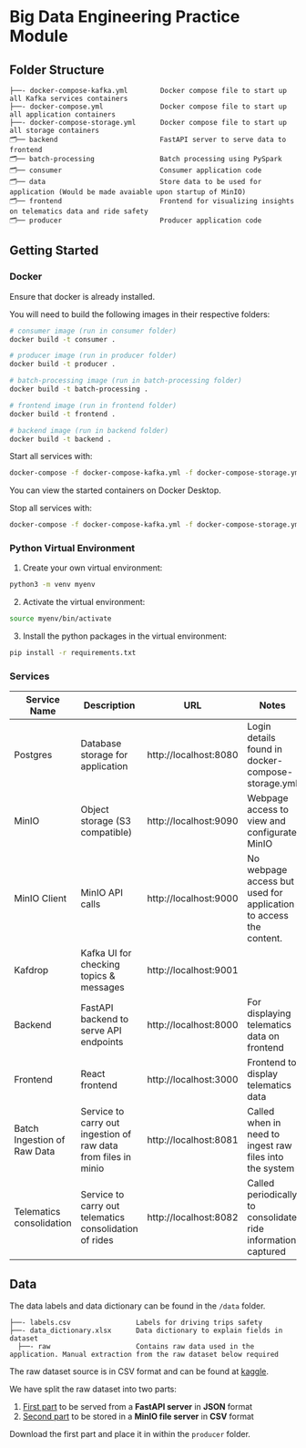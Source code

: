 # Big Data Engineering Practice Module

## Folder Structure

```
├──- docker-compose-kafka.yml        Docker compose file to start up all Kafka services containers
├──- docker-compose.yml              Docker compose file to start up all application containers
├──- docker-compose-storage.yml      Docker compose file to start up all storage containers
🗂️── backend                         FastAPI server to serve data to frontend
🗂️── batch-processing                Batch processing using PySpark
🗂️── consumer                        Consumer application code
🗂️── data                            Store data to be used for application (Would be made avaiable upon startup of MinIO)
🗂️── frontend                        Frontend for visualizing insights on telematics data and ride safety
🗂️── producer                        Producer application code
```

## Getting Started

### Docker
Ensure that docker is already installed. 

You will need to build the following images in their respective folders:

```sh
# consumer image (run in consumer folder)
docker build -t consumer .

# producer image (run in producer folder)
docker build -t producer .

# batch-processing image (run in batch-processing folder)
docker build -t batch-processing .

# frontend image (run in frontend folder)
docker build -t frontend .

# backend image (run in backend folder)
docker build -t backend .
```

Start all services with:
```sh
docker-compose -f docker-compose-kafka.yml -f docker-compose-storage.yml -f docker-compose.yml up -d
```

You can view the started containers on Docker Desktop.

Stop all services with:
```sh
docker-compose -f docker-compose-kafka.yml -f docker-compose-storage.yml -f docker-compose.yml down
```

### Python Virtual Environment

1) Create your own virtual environment:
```sh
python3 -m venv myenv
```

2) Activate the virtual environment:
```sh
source myenv/bin/activate
```

3) Install the python packages in the virtual environment:
```sh
pip install -r requirements.txt
```

### Services

| Service Name                | Description                                                    | URL                   | Notes                                                             |
|-----------------------------|----------------------------------------------------------------|-----------------------|-------------------------------------------------------------------|
| Postgres                    | Database storage for application                               | http://localhost:8080 | Login details found in docker-compose-storage.yml                 |
| MinIO                       | Object storage (S3 compatible)                                 | http://localhost:9090 | Webpage access to view and configurate MinIO                      |
| MinIO Client                | MinIO API calls                                                | http://localhost:9000 | No webpage access but used for application to access the content. |
| Kafdrop                     | Kafka UI for checking topics & messages                        | http://localhost:9001 |                                                                   |
| Backend                     | FastAPI backend to serve API endpoints                         | http://localhost:8000 | For displaying telematics data on frontend                        |
| Frontend                    | React frontend                                                 | http://localhost:3000 | Frontend to display telematics data                               |  
| Batch Ingestion of Raw Data | Service to carry out ingestion of raw data from files in minio | http://localhost:8081 | Called when in need to ingest raw files into the system           |  
| Telematics consolidation    | Service to carry out telematics consolidation of rides         | http://localhost:8082 | Called periodically to consolidate ride information captured      |  
  

## Data

The data labels and data dictionary can be found in the `/data` folder.
```
├──- labels.csv                Labels for driving trips safety
├──- data_dictionary.xlsx      Data dictionary to explain fields in dataset
  ├──- raw                     Contains raw data used in the application. Manual extraction from the raw dataset below required
```

The raw dataset source is in CSV format and can be found at [kaggle](https://www.kaggle.com/datasets/vancharmlab/grabai).

We have split the raw dataset into two parts:
1) [First part](https://drive.google.com/file/d/1uZFnSLJEk_KECungCZJBnf_M0wv2sUI-/view?usp=drive_link) to be served from a **FastAPI server** in **JSON** format
2) [Second part](https://drive.google.com/file/d/1EdybA11rurBooihyecUQUVHmDwN0_O1Q/view?usp=drive_link) to be stored in a **MinIO file server** in **CSV** format

Download the first part and place it in within the `producer` folder.
